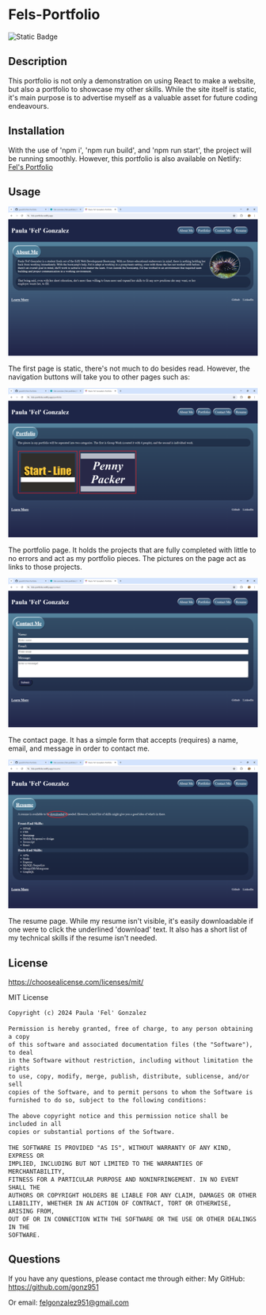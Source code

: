 # Fels-Portfolio

![Static Badge](https://img.shields.io/badge/MIT-License-green)

## Description

This portfolio is not only a demonstration on using React to make a website, but also a portfolio to showcase my other skills. While the site itself is static, it's main purpose is to advertise myself as a valuable asset for future coding endeavours.

## Installation

With the use of 'npm i', 'npm run build', and 'npm run start', the project will be running smoothly. However, this portfolio is also available on Netlify: 
[Fel's Portfolio](https://fels-portfolio.netlify.app/)

## Usage

![The About Me page of the portfolio. Has a short description + picture](./images/AboutMe.png)

The first page is static, there's not much to do besides read. However, the navigation buttons will take you to other pages such as:

![The Portfolio page. It has two pictures that act as buttons to other websites](./images/Portfolio.png)

The portfolio page. It holds the projects that are fully completed with little to no errors and act as my portfolio pieces. The pictures on the page act as links to those projects.

![The Contact page. It has a form that requires a name, email, and message](./images/ContactMe.png)

The contact page. It has a simple form that accepts (requires) a name, email, and message in order to contact me.

![The Resume page. It has a downloadable link and a short list of my technical skills](./images/Resume.png)

The resume page. While my resume isn't visible, it's easily downloadable if one were to click the underlined 'download' text. It also has a short list of my technical skills if the resume isn't needed.

## License

https://choosealicense.com/licenses/mit/

MIT License

    Copyright (c) 2024 Paula 'Fel' Gonzalez
    
    Permission is hereby granted, free of charge, to any person obtaining a copy
    of this software and associated documentation files (the "Software"), to deal
    in the Software without restriction, including without limitation the rights
    to use, copy, modify, merge, publish, distribute, sublicense, and/or sell
    copies of the Software, and to permit persons to whom the Software is
    furnished to do so, subject to the following conditions:
    
    The above copyright notice and this permission notice shall be included in all
    copies or substantial portions of the Software.
    
    THE SOFTWARE IS PROVIDED "AS IS", WITHOUT WARRANTY OF ANY KIND, EXPRESS OR
    IMPLIED, INCLUDING BUT NOT LIMITED TO THE WARRANTIES OF MERCHANTABILITY,
    FITNESS FOR A PARTICULAR PURPOSE AND NONINFRINGEMENT. IN NO EVENT SHALL THE
    AUTHORS OR COPYRIGHT HOLDERS BE LIABLE FOR ANY CLAIM, DAMAGES OR OTHER
    LIABILITY, WHETHER IN AN ACTION OF CONTRACT, TORT OR OTHERWISE, ARISING FROM,
    OUT OF OR IN CONNECTION WITH THE SOFTWARE OR THE USE OR OTHER DEALINGS IN THE
    SOFTWARE.

## Questions

If you have any questions, please contact me through either:
My GitHub: https://github.com/gonz951

Or email: felgonzalez951@gmail.com
